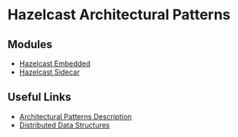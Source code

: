 # Hazelcast Architectural Patterns

## Modules
- [Hazelcast Embedded](hazelcast-embedded/)
- [Hazelcast Sidecar](hazelcast-sidecar/)

## Useful Links
- [Architectural Patterns Description](https://hazelcast.com/blog/architectural-patterns-for-caching-microservices/)
- [Distributed Data Structures](https://docs.hazelcast.com/hazelcast/5.2/data-structures/distributed-data-structures)
